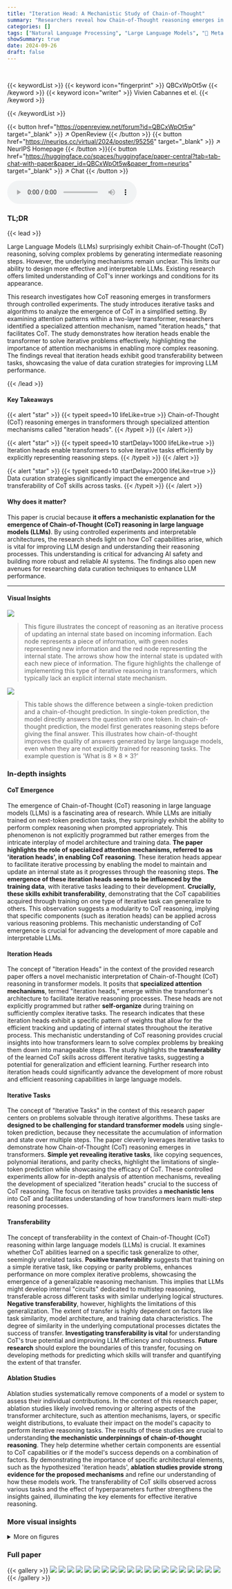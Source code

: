 ```yaml
---
title: "Iteration Head: A Mechanistic Study of Chain-of-Thought"
summary: "Researchers reveal how Chain-of-Thought reasoning emerges in transformers via specialized 'iteration heads', improving LLM performance and offering insights into mechanistic interpretability."
categories: []
tags: ["Natural Language Processing", "Large Language Models", "🏢 Meta AI",]
showSummary: true
date: 2024-09-26
draft: false
---
```


<br>

{{< keywordList >}}
{{< keyword icon="fingerprint" >}} QBCxWpOt5w {{< /keyword >}}
{{< keyword icon="writer" >}} Vivien Cabannes et el. {{< /keyword >}}
 
{{< /keywordList >}}

{{< button href="https://openreview.net/forum?id=QBCxWpOt5w" target="_blank" >}}
↗ OpenReview
{{< /button >}}
{{< button href="https://neurips.cc/virtual/2024/poster/95256" target="_blank" >}}
↗ NeurIPS Homepage
{{< /button >}}{{< button href="https://huggingface.co/spaces/huggingface/paper-central?tab=tab-chat-with-paper&paper_id=QBCxWpOt5w&paper_from=neurips" target="_blank" >}}
↗ Chat
{{< /button >}}



<audio controls>
    <source src="https://ai-paper-reviewer.com/QBCxWpOt5w/podcast.wav" type="audio/wav">
    Your browser does not support the audio element.
</audio>


### TL;DR


{{< lead >}}

Large Language Models (LLMs) surprisingly exhibit Chain-of-Thought (CoT) reasoning, solving complex problems by generating intermediate reasoning steps. However, the underlying mechanisms remain unclear.  This limits our ability to design more effective and interpretable LLMs.  Existing research offers limited understanding of CoT's inner workings and conditions for its appearance. 

This research investigates how CoT reasoning emerges in transformers through controlled experiments. The study introduces iterative tasks and algorithms to analyze the emergence of CoT in a simplified setting.  By examining attention patterns within a two-layer transformer, researchers identified a specialized attention mechanism, named "iteration heads," that facilitates CoT.  The study demonstrates how iteration heads enable the transformer to solve iterative problems effectively, highlighting the importance of attention mechanisms in enabling more complex reasoning. The findings reveal that iteration heads exhibit good transferability between tasks, showcasing the value of data curation strategies for improving LLM performance.

{{< /lead >}}


#### Key Takeaways

{{< alert "star" >}}
{{< typeit speed=10 lifeLike=true >}} Chain-of-Thought (CoT) reasoning emerges in transformers through specialized attention mechanisms called "iteration heads". {{< /typeit >}}
{{< /alert >}}

{{< alert "star" >}}
{{< typeit speed=10 startDelay=1000 lifeLike=true >}} Iteration heads enable transformers to solve iterative tasks efficiently by explicitly representing reasoning steps. {{< /typeit >}}
{{< /alert >}}

{{< alert "star" >}}
{{< typeit speed=10 startDelay=2000 lifeLike=true >}} Data curation strategies significantly impact the emergence and transferability of CoT skills across tasks. {{< /typeit >}}
{{< /alert >}}

#### Why does it matter?
This paper is crucial because **it offers a mechanistic explanation for the emergence of Chain-of-Thought (CoT) reasoning in large language models (LLMs)**.  By using controlled experiments and interpretable architectures, the research sheds light on how CoT capabilities arise, which is vital for improving LLM design and understanding their reasoning processes. This understanding is critical for advancing AI safety and building more robust and reliable AI systems.  The findings also open new avenues for researching data curation techniques to enhance LLM performance.

------
#### Visual Insights



![](https://ai-paper-reviewer.com/QBCxWpOt5w/figures_2_1.jpg)

> This figure illustrates the concept of reasoning as an iterative process of updating an internal state based on incoming information.  Each node represents a piece of information, with green nodes representing new information and the red node representing the internal state. The arrows show how the internal state is updated with each new piece of information. The figure highlights the challenge of implementing this type of iterative reasoning in transformers, which typically lack an explicit internal state mechanism.





![](https://ai-paper-reviewer.com/QBCxWpOt5w/tables_1_1.jpg)

> This table shows the difference between a single-token prediction and a chain-of-thought prediction. In single-token prediction, the model directly answers the question with one token.  In chain-of-thought prediction, the model first generates reasoning steps before giving the final answer. This illustrates how chain-of-thought improves the quality of answers generated by large language models, even when they are not explicitly trained for reasoning tasks. The example question is 'What is 8 × 8 × 3?'





### In-depth insights


#### CoT Emergence
The emergence of Chain-of-Thought (CoT) reasoning in large language models (LLMs) is a fascinating area of research.  While LLMs are initially trained on next-token prediction tasks, they surprisingly exhibit the ability to perform complex reasoning when prompted appropriately. This phenomenon is not explicitly programmed but rather emerges from the intricate interplay of model architecture and training data.  **The paper highlights the role of specialized attention mechanisms, referred to as 'iteration heads', in enabling CoT reasoning**. These iteration heads appear to facilitate iterative processing by enabling the model to maintain and update an internal state as it progresses through the reasoning steps.  **The emergence of these iteration heads seems to be influenced by the training data**, with iterative tasks leading to their development.  **Crucially, these skills exhibit transferability**, demonstrating that the CoT capabilities acquired through training on one type of iterative task can generalize to others.  This observation suggests a modularity to CoT reasoning, implying that specific components (such as iteration heads) can be applied across various reasoning problems. This mechanistic understanding of CoT emergence is crucial for advancing the development of more capable and interpretable LLMs.

#### Iteration Heads
The concept of "Iteration Heads" in the context of the provided research paper offers a novel mechanistic interpretation of Chain-of-Thought (CoT) reasoning in transformer models.  It posits that **specialized attention mechanisms**, termed "iteration heads," emerge within the transformer's architecture to facilitate iterative reasoning processes. These heads are not explicitly programmed but rather **self-organize** during training on sufficiently complex iterative tasks.  The research indicates that these iteration heads exhibit a specific pattern of weights that allow for the efficient tracking and updating of internal states throughout the iterative process. This mechanistic understanding of CoT reasoning provides crucial insights into how transformers learn to solve complex problems by breaking them down into manageable steps. The study highlights the **transferability** of the learned CoT skills across different iterative tasks, suggesting a potential for generalization and efficient learning. Further research into iteration heads could significantly advance the development of more robust and efficient reasoning capabilities in large language models.

#### Iterative Tasks
The concept of "Iterative Tasks" in the context of this research paper centers on problems solvable through iterative algorithms.  These tasks are **designed to be challenging for standard transformer models** using single-token prediction, because they necessitate the accumulation of information and state over multiple steps.  The paper cleverly leverages iterative tasks to demonstrate how Chain-of-Thought (CoT) reasoning emerges in transformers.  **Simple yet revealing iterative tasks**, like copying sequences, polynomial iterations, and parity checks, highlight the limitations of single-token prediction while showcasing the efficacy of CoT. These controlled experiments allow for in-depth analysis of attention mechanisms, revealing the development of specialized "iteration heads" crucial to the success of CoT reasoning. The focus on iterative tasks provides a **mechanistic lens** into CoT and facilitates understanding of how transformers learn multi-step reasoning processes.

#### Transferability
The concept of transferability in the context of Chain-of-Thought (CoT) reasoning within large language models (LLMs) is crucial.  It examines whether CoT abilities learned on a specific task generalize to other, seemingly unrelated tasks.  **Positive transferability** suggests that training on a simple iterative task, like copying or parity problems, enhances performance on more complex iterative problems, showcasing the emergence of a generalizable reasoning mechanism. This implies that LLMs might develop internal "circuits" dedicated to multistep reasoning, transferable across different tasks with similar underlying logical structures.  **Negative transferability**, however, highlights the limitations of this generalization.  The extent of transfer is highly dependent on factors like task similarity, model architecture, and training data characteristics. The degree of similarity in the underlying computational processes dictates the success of transfer. **Investigating transferability is vital** for understanding CoT's true potential and improving LLM efficiency and robustness.  **Future research** should explore the boundaries of this transfer, focusing on developing methods for predicting which skills will transfer and quantifying the extent of that transfer.

#### Ablation Studies
Ablation studies systematically remove components of a model or system to assess their individual contributions.  In the context of this research paper, ablation studies likely involved removing or altering aspects of the transformer architecture, such as attention mechanisms, layers, or specific weight distributions, to evaluate their impact on the model's capacity to perform iterative reasoning tasks.  The results of these studies are crucial to understanding **the mechanistic underpinnings of chain-of-thought reasoning**. They help determine whether certain components are essential to CoT capabilities or if the model's success depends on a combination of factors. By demonstrating the importance of specific architectural elements, such as the hypothesized 'iteration heads', **ablation studies provide strong evidence for the proposed mechanisms** and refine our understanding of how these models work. The transferability of CoT skills observed across various tasks and the effect of hyperparameters further strengthens the insights gained, illuminating the key elements for effective iterative reasoning.


### More visual insights

<details>
<summary>More on figures
</summary>


![](https://ai-paper-reviewer.com/QBCxWpOt5w/figures_2_2.jpg)

> This figure illustrates how a single transformer layer cannot maintain an internal state across multiple reasoning steps because it lacks access to previous outputs.  The diagram shows that to implement the iterative reasoning process, multiple layers are needed. Each layer processes the current input token and the previous internal state (residual connection) to generate the next internal state.  This approach, however, is inefficient as it needs a number of layers equal to the number of reasoning steps required.


![](https://ai-paper-reviewer.com/QBCxWpOt5w/figures_2_3.jpg)

> This figure shows a diagram illustrating how reasoning involves updating an internal state as new information is processed. Each element in the diagram represents a piece of information.  The figure highlights that transformers lack an internal state, making it challenging to directly implement the diagram's concept.


![](https://ai-paper-reviewer.com/QBCxWpOt5w/figures_2_4.jpg)

> This figure illustrates how chain-of-thought reasoning allows transformers to solve iterative tasks.  It shows that by explicitly representing the reasoning steps as tokens, the autoregressive nature of LLMs can be leveraged to implement iterative algorithms.  The figure highlights the key concept of an 'iteration head', a mechanism that enables the transformer to maintain and update an internal state (st) across multiple reasoning steps, eventually leading to a final answer.  The internal states are represented as tokens, enabling iterative processing within the transformer's autoregressive framework.  The diagram contrasts this approach with the limitations of single-token prediction, illustrating the benefits of CoT reasoning for handling iterative tasks.


![](https://ai-paper-reviewer.com/QBCxWpOt5w/figures_4_1.jpg)

> This figure illustrates how a two-layer transformer can implement an iterative algorithm using an 'iteration head.' The first layer uses attention to identify the end-of-input token and retrieves the position of the current token.  The second layer uses attention to retrieve both the previous state (st-1) and current token (xt) which allows the MLP to calculate the next state (st). This demonstrates how the transformer can effectively perform iterative reasoning.


![](https://ai-paper-reviewer.com/QBCxWpOt5w/figures_5_1.jpg)

> The figure displays attention maps and accuracy dynamics when training a transformer on the parity problem. The left side shows that the first attention layer focuses on identifying the end-of-input token, while the second attention layer focuses on extracting relevant tokens for iterative processing. The right side illustrates how the model's accuracy on this task increases with the number of training epochs, particularly for shorter sequences, showcasing a characteristic pattern of stepwise improvements.


![](https://ai-paper-reviewer.com/QBCxWpOt5w/figures_6_1.jpg)

> This figure compares the test accuracy of three different model setups when learning the polynomial iteration task.  The x-axis shows the maximum sequence length, and the y-axis shows the embedding dimension.  The leftmost plot shows a two-layer transformer using chain-of-thought (CoT), the middle plot shows a two-layer transformer without CoT, and the rightmost plot shows a one-layer transformer with CoT.  Redder colors indicate better performance. The figure demonstrates that using CoT with a two-layer transformer leads to significantly better performance than the other methods.


![](https://ai-paper-reviewer.com/QBCxWpOt5w/figures_7_1.jpg)

> The figure shows the attention maps learned by a transformer when solving the parity problem. The left panel shows the attention weights for the first and second layers. The yellow lines highlight how the model focuses on the end-of-input (EoI) token in the first layer and on the current token in the second layer to perform iterative reasoning. The right panel illustrates the accuracy of the model during training as a function of the sequence length, showing fast learning for shorter sequences and slower learning for longer sequences.


![](https://ai-paper-reviewer.com/QBCxWpOt5w/figures_8_1.jpg)

> This figure compares the learning curves of three scenarios: learning the polynomial iteration task, learning the parity problem, and learning the parity problem after pre-training on the polynomial iteration task. The left panel shows the test accuracy over epochs, while the right panel shows the attention peakiness score, indicating whether the network learns the iteration head. The green curve demonstrates the benefit of transfer learning, where pre-training on a related task improves learning efficiency for the target task. 


![](https://ai-paper-reviewer.com/QBCxWpOt5w/figures_9_1.jpg)

> This figure shows the test accuracy of a two-layer transformer trained on the polynomial iteration task, comparing three different training scenarios: with chain-of-thought (CoT), without CoT, and with CoT using only one layer.  The accuracy is shown as a heatmap across different embedding dimensions and maximum sequence lengths. Red indicates better performance. The figure highlights the superior performance of the two-layer transformer with CoT, demonstrating the usefulness of this approach for solving iterative tasks.


![](https://ai-paper-reviewer.com/QBCxWpOt5w/figures_13_1.jpg)

> The figure shows the results of an experiment to learn the polynomial iteration task. The left panel displays a heatmap showing the 'peakiness' score (a measure of how concentrated the attention is) for the first and second attention layers as a function of embedding dimension and maximum sequence length.  The right panel shows examples of attention maps that illustrate an alternative circuit learned by the model, where attention is not focused on all positions but rather subsampled, especially in lower embedding dimensions.


![](https://ai-paper-reviewer.com/QBCxWpOt5w/figures_13_2.jpg)

> This figure shows a comparison of the test accuracy achieved using SGD and Adam optimizers across various learning rates and batch sizes. The contour plots illustrate the performance of each optimizer under different hyperparameter settings.  Redder colors indicate higher accuracy. The plot helps to visualize the optimal regions in the hyperparameter space for each optimizer, highlighting the effects of learning rate and batch size on model performance.


![](https://ai-paper-reviewer.com/QBCxWpOt5w/figures_14_1.jpg)

> The figure shows the attention maps for a three-layer transformer with two attention heads per layer when trained on an iterative task. It demonstrates that the 'who is pt?' key-query association, crucial for iterative reasoning, is not confined to a single layer or head, but rather distributed across multiple layers and heads. This suggests a more complex and robust mechanism for iterative reasoning in larger transformer models than initially hypothesized.


![](https://ai-paper-reviewer.com/QBCxWpOt5w/figures_14_2.jpg)

> This figure shows the effect of small embedding dimensions on the learning of the parity problem.  It presents heatmaps displaying the test accuracy as a function of embedding dimension and maximum sequence length, separately for learned and frozen positional embeddings.  The top row shows results after 1000 training epochs, while the bottom row shows results after 5000 epochs.  The differences between the two rows highlight how the model's performance evolves over time and how its capacity to handle longer sequences increases with training.


![](https://ai-paper-reviewer.com/QBCxWpOt5w/figures_14_3.jpg)

> This figure compares the attention peakiness scores (a measure of how closely the attention maps follow the patterns of Figure 6) for both learned and frozen positional embeddings. The top row shows the results when the positional embeddings are learned, while the bottom row shows the results when they are frozen. The left column shows the results for the first attention head, while the right column shows the results for the second attention head. The x-axis represents the maximum sequence length, and the y-axis represents the embedding dimension. The color scale represents the attention peakiness score, with higher values indicating greater concentration of attention. This figure helps to illustrate the effect of learned positional embeddings on the attention mechanism of the transformer model and their contribution to the emergence of iteration heads.


![](https://ai-paper-reviewer.com/QBCxWpOt5w/figures_15_1.jpg)

> This figure displays the results of an experiment comparing learned and frozen positional embeddings in a transformer model. The experiment focused on learning the parity problem using a model with a token embedding dimension of 32. The positional embeddings were added only to the first p dimensions, with p ranging from 2 to 32. The figure shows the attention peakiness scores (measuring how concentrated the attention is) for both learned and frozen positional embeddings, broken down by the first and second attention heads, and plotted against the maximum sequence length and number of epochs. This helps understand the impact of positional embeddings on learning iteration heads and solving the parity problem.


</details>






### Full paper

{{< gallery >}}
<img src="https://ai-paper-reviewer.com/QBCxWpOt5w/1.png" class="grid-w50 md:grid-w33 xl:grid-w25" />
<img src="https://ai-paper-reviewer.com/QBCxWpOt5w/2.png" class="grid-w50 md:grid-w33 xl:grid-w25" />
<img src="https://ai-paper-reviewer.com/QBCxWpOt5w/3.png" class="grid-w50 md:grid-w33 xl:grid-w25" />
<img src="https://ai-paper-reviewer.com/QBCxWpOt5w/4.png" class="grid-w50 md:grid-w33 xl:grid-w25" />
<img src="https://ai-paper-reviewer.com/QBCxWpOt5w/5.png" class="grid-w50 md:grid-w33 xl:grid-w25" />
<img src="https://ai-paper-reviewer.com/QBCxWpOt5w/6.png" class="grid-w50 md:grid-w33 xl:grid-w25" />
<img src="https://ai-paper-reviewer.com/QBCxWpOt5w/7.png" class="grid-w50 md:grid-w33 xl:grid-w25" />
<img src="https://ai-paper-reviewer.com/QBCxWpOt5w/8.png" class="grid-w50 md:grid-w33 xl:grid-w25" />
<img src="https://ai-paper-reviewer.com/QBCxWpOt5w/9.png" class="grid-w50 md:grid-w33 xl:grid-w25" />
<img src="https://ai-paper-reviewer.com/QBCxWpOt5w/10.png" class="grid-w50 md:grid-w33 xl:grid-w25" />
<img src="https://ai-paper-reviewer.com/QBCxWpOt5w/11.png" class="grid-w50 md:grid-w33 xl:grid-w25" />
<img src="https://ai-paper-reviewer.com/QBCxWpOt5w/12.png" class="grid-w50 md:grid-w33 xl:grid-w25" />
<img src="https://ai-paper-reviewer.com/QBCxWpOt5w/13.png" class="grid-w50 md:grid-w33 xl:grid-w25" />
<img src="https://ai-paper-reviewer.com/QBCxWpOt5w/14.png" class="grid-w50 md:grid-w33 xl:grid-w25" />
<img src="https://ai-paper-reviewer.com/QBCxWpOt5w/15.png" class="grid-w50 md:grid-w33 xl:grid-w25" />
<img src="https://ai-paper-reviewer.com/QBCxWpOt5w/16.png" class="grid-w50 md:grid-w33 xl:grid-w25" />
<img src="https://ai-paper-reviewer.com/QBCxWpOt5w/17.png" class="grid-w50 md:grid-w33 xl:grid-w25" />
<img src="https://ai-paper-reviewer.com/QBCxWpOt5w/18.png" class="grid-w50 md:grid-w33 xl:grid-w25" />
<img src="https://ai-paper-reviewer.com/QBCxWpOt5w/19.png" class="grid-w50 md:grid-w33 xl:grid-w25" />
<img src="https://ai-paper-reviewer.com/QBCxWpOt5w/20.png" class="grid-w50 md:grid-w33 xl:grid-w25" />
{{< /gallery >}}